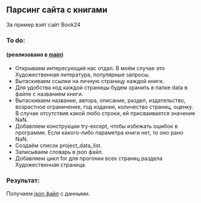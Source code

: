 ## Парсинг сайта с книгами
За пример взят сайт Book24
### To do:
#### (реализовано в [main](https://github.com/ksenia57/Scrap-book/blob/master/main.py))
+ Открываем интересующий нас отдал. В моём случае это Художественная литература, популярные запросы.
+ Вытаскиваем ссылки на личную страницу каждой книги.
+ Для удобства код каждой страницы будем хранить в папке data в файле с названием книги.
+ Вытаскиваем название, автора, описание, раздел, издательство, возрастное ограничение, год издания, количество страниц, оценку. В случае отсутствия какой любо строки, ей присваивается значение NaN.
+ Добавляем конструкции try-except, чтобы избежать ошибок в программе. Если какого-либо параметра книги нет, то оно рано NaN.
+ Создаём список project_data_list.
+ Записываем словарь в json файл.
+ Добавляем цикл for для прогонки всех страниц раздела Художественная страница.
### Результат:
Получаем [json файл](https://github.com/ksenia57/Scrap-book/blob/master/project_book.json) с данными.